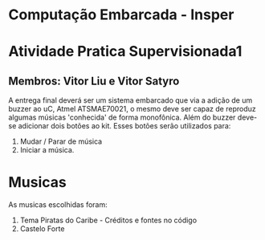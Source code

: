 # Computação Embarcada - Insper

# Atividade Pratica Supervisionada1

## Membros: Vitor Liu e Vitor Satyro

A entrega final deverá ser um sistema embarcado que via a adição de um buzzer ao uC, Atmel ATSMAE70021, o mesmo deve ser capaz de reproduz algumas músicas 'conhecida' de forma monofônica. Além do buzzer deve-se adicionar dois botões ao kit. Esses botões serão utilizados para:

1. Mudar / Parar de música
2. Iniciar a música.

# Musicas
As musicas escolhidas foram:

1. Tema Piratas do Caribe - Créditos e fontes no código
2. Castelo Forte
